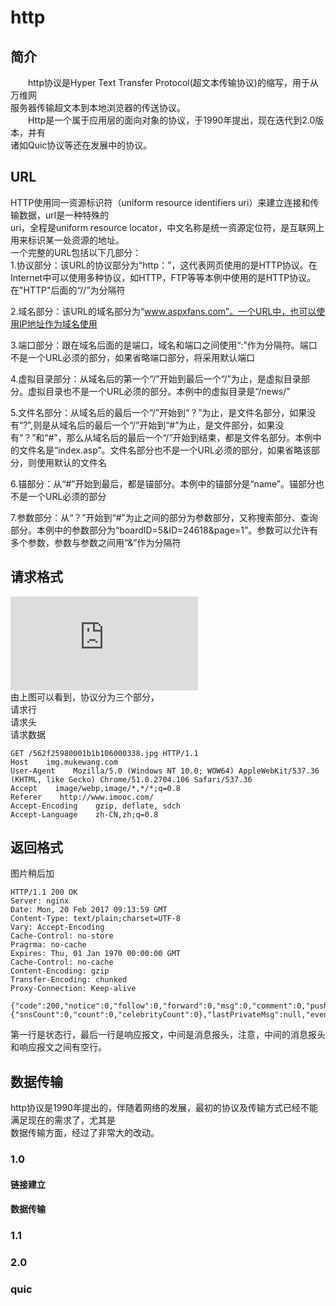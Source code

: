 # http

## 简介

  http协议是Hyper Text Transfer Protocol\(超文本传输协议\)的缩写，用于从万维网  
服务器传输超文本到本地浏览器的传送协议。  
  Http是一个属于应用层的面向对象的协议，于1990年提出，现在迭代到2.0版本，并有  
诸如Quic协议等还在发展中的协议。

## URL

HTTP使用同一资源标识符（uniform resource identifiers uri）来建立连接和传输数据，url是一种特殊的  
uri，全程是uniform resource locator，中文名称是统一资源定位符，是互联网上用来标识某一处资源的地址。  
一个完整的URL包括以下几部分：  
1.协议部分：该URL的协议部分为“http：”，这代表网页使用的是HTTP协议。在Internet中可以使用多种协议，如HTTP，FTP等等本例中使用的是HTTP协议。在"HTTP"后面的“//”为分隔符

2.域名部分：该URL的域名部分为“www.aspxfans.com”。一个URL中，也可以使用IP地址作为域名使用

3.端口部分：跟在域名后面的是端口，域名和端口之间使用“:”作为分隔符。端口不是一个URL必须的部分，如果省略端口部分，将采用默认端口

4.虚拟目录部分：从域名后的第一个“/”开始到最后一个“/”为止，是虚拟目录部分。虚拟目录也不是一个URL必须的部分。本例中的虚拟目录是“/news/”

5.文件名部分：从域名后的最后一个“/”开始到“？”为止，是文件名部分，如果没有“?”,则是从域名后的最后一个“/”开始到“\#”为止，是文件部分，如果没有“？”和“\#”，那么从域名后的最后一个“/”开始到结束，都是文件名部分。本例中的文件名是“index.asp”。文件名部分也不是一个URL必须的部分，如果省略该部分，则使用默认的文件名

6.锚部分：从“\#”开始到最后，都是锚部分。本例中的锚部分是“name”。锚部分也不是一个URL必须的部分

7.参数部分：从“？”开始到“\#”为止之间的部分为参数部分，又称搜索部分、查询部分。本例中的参数部分为“boardID=5&ID=24618&page=1”。参数可以允许有多个参数，参数与参数之间用“&”作为分隔符

## 请求格式

![http请求格式](https://github.com/whodarewin/knowledge_hierarchy/blob/master/high_performance/agreement/http_request.md)  
由上图可以看到，协议分为三个部分，  
请求行  
请求头  
请求数据

```
GET /562f25980001b1b106000338.jpg HTTP/1.1
Host    img.mukewang.com
User-Agent    Mozilla/5.0 (Windows NT 10.0; WOW64) AppleWebKit/537.36 (KHTML, like Gecko) Chrome/51.0.2704.106 Safari/537.36
Accept    image/webp,image/*,*/*;q=0.8
Referer    http://www.imooc.com/
Accept-Encoding    gzip, deflate, sdch
Accept-Language    zh-CN,zh;q=0.8
```

## 返回格式

图片稍后加

```
HTTP/1.1 200 OK
Server: nginx
Date: Mon, 20 Feb 2017 09:13:59 GMT
Content-Type: text/plain;charset=UTF-8
Vary: Accept-Encoding
Cache-Control: no-store
Pragrma: no-cache
Expires: Thu, 01 Jan 1970 00:00:00 GMT
Cache-Control: no-cache
Content-Encoding: gzip
Transfer-Encoding: chunked
Proxy-Connection: Keep-alive

{"code":200,"notice":0,"follow":0,"forward":0,"msg":0,"comment":0,"pushMsg":null,"friend":{"snsCount":0,"count":0,"celebrityCount":0},"lastPrivateMsg":null,"event":0,"newProgramCount":0,"createDJRadioCount":0,"newTheme":true}
```

第一行是状态行，最后一行是响应报文，中间是消息报头，注意，中间的消息报头和响应报文之间有空行。

## 数据传输

http协议是1990年提出的，伴随着网络的发展，最初的协议及传输方式已经不能满足现在的需求了，尤其是  
数据传输方面，经过了非常大的改动。

### 1.0

#### 链接建立

#### 数据传输

### 1.1

### 2.0

### quic



